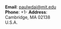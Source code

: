 __Email__: [paulwdai@mit.edu](paulwdai@mit.edu)  
__Phone__: +1-
__Address__:  
Cambridge, MA 02138  
U.S.A.  

